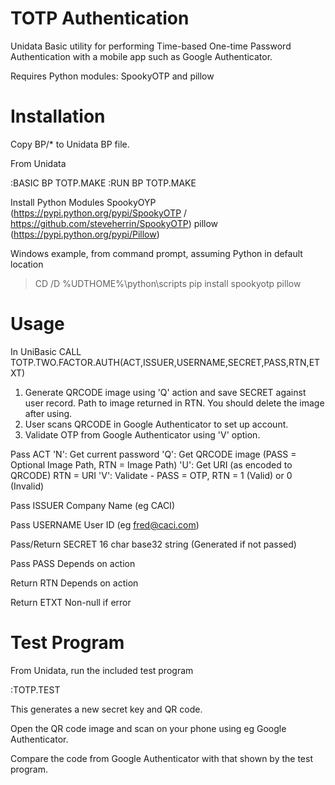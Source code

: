 TOTP Authentication
===================

Unidata Basic utility for performing Time-based One-time Password Authentication with a mobile app such as Google Authenticator.

Requires Python modules: SpookyOTP and pillow

Installation
============

Copy BP/* to Unidata BP file.

From Unidata

:BASIC BP TOTP.MAKE
:RUN BP TOTP.MAKE

Install Python Modules 
SpookyOYP (https://pypi.python.org/pypi/SpookyOTP / https://github.com/steveherrin/SpookyOTP)
pillow (https://pypi.python.org/pypi/Pillow)

Windows example, from command prompt, assuming Python in default location

>CD /D %UDTHOME%\python\scripts
>pip install spookyotp pillow

Usage
=====

In UniBasic CALL TOTP.TWO.FACTOR.AUTH(ACT,ISSUER,USERNAME,SECRET,PASS,RTN,ETXT)

1) Generate QRCODE image using 'Q' action and save SECRET against user
record. Path to image returned in RTN. You should delete the image after
using.
2) User scans QRCODE in Google Authenticator to set up account.
3) Validate OTP from Google Authenticator using 'V' option.

Pass ACT 
'N': Get current password
'Q': Get QRCODE image (PASS = Optional Image Path, RTN = Image Path)
'U': Get URI (as encoded to QRCODE) RTN = URI
'V': Validate - PASS = OTP, RTN = 1 (Valid) or 0 (Invalid)

Pass ISSUER Company Name (eg CACI)

Pass USERNAME User ID (eg fred@caci.com)

Pass/Return SECRET 16 char base32 string (Generated if not passed)

Pass PASS Depends on action

Return RTN Depends on action

Return ETXT Non-null if error

Test Program
============

From Unidata, run the included test program

:TOTP.TEST

This generates a new secret key and QR code.

Open the QR code image and scan on your phone using eg Google Authenticator.

Compare the code from Google Authenticator with that shown by the test program.